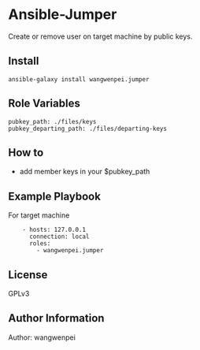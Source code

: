 Ansible-Jumper
==========================================================================================

Create or remove user on target machine by public keys.


Install
-------

```
ansible-galaxy install wangwenpei.jumper
```

Role Variables
--------------

```
pubkey_path: ./files/keys
pubkey_departing_path: ./files/departing-keys

```

How to
-----

- add member keys in your $pubkey_path



Example Playbook
----------------

For target machine

```
    - hosts: 127.0.0.1
      connection: local
      roles:
        - wangwenpei.jumper
```


License
-------

GPLv3

Author Information
------------------

Author: wangwenpei
